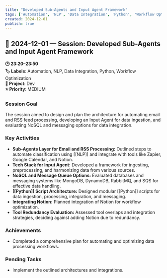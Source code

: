 ```yaml
---
title: "Developed Sub-Agents and Input Agent Framework"
tags: ['Automation', 'NLP', 'Data Integration', 'Python', 'Workflow Optimization']
created: 2024-12-01
publish: true
---
```


## 📅 2024-12-01 — Session: Developed Sub-Agents and Input Agent Framework

**🕒 23:20–23:50**  
**🏷️ Labels**: Automation, NLP, Data Integration, Python, Workflow Optimization  
**📂 Project**: Dev  
**⭐ Priority**: MEDIUM  


### Session Goal
The session aimed to design and plan the architecture for automating email and RSS feed processing, developing an Input Agent for data ingestion, and evaluating NoSQL and messaging options for data integration.

### Key Activities
- **Sub-Agents Layer for Email and RSS Processing:** Outlined steps to automate classification using [[NLP]] and integrate with tools like Zapier, Google Calendar, and Notion.
- **Tech Stack for Input Agent:** Developed a framework for ingesting, preprocessing, and harmonizing data from various sources.
- **NoSQL and Message Queue Options:** Evaluated databases and messaging systems like MongoDB, DynamoDB, RabbitMQ, and SQS for effective data handling.
- **[[Python]] Script Architecture:** Designed modular [[Python]] scripts for data ingestion, processing, integration, and messaging.
- **Integrating Notion:** Planned integration of Notion for workflow optimization.
- **Tool Redundancy Evaluation:** Assessed tool overlaps and integration strategies, deciding against adding Notion due to redundancy.

### Achievements
- Completed a comprehensive plan for automating and optimizing data processing workflows.

### Pending Tasks
- Implement the outlined architectures and integrations.
